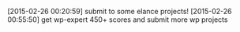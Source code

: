 [2015-02-26 00:20:59] submit to  some elance projects!
[2015-02-26 00:55:50] get wp-expert 450+ scores and submit more wp projects

